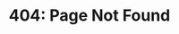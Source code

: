 ---
layout: about
sidebartype: fixed
title: "404: Page Not Found"
textlong: The requested page could not be found.
---